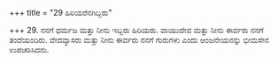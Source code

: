 +++
title = "29 ಹಿರಿಯರೆನಗಿಬ್ಬರು"

+++
29. ನನಗೆ ಧರ್ಮಜ ಮತ್ತು ನೀನು ಇಬ್ಬರು ಹಿರಿಯರು. ವಾಯುದೇವ ಮತ್ತು ನೀನು ಈರ್ವರು ನನಗೆ ತಂದೆಯಂದಿರು. ವೇದವ್ಯಾಸರು ಮತ್ತು ನೀನು ಈರ್ವರು ನನಗೆ  ಗುರುಗಳು ಎಂದು ಆಂಜನೇಯನನ್ನು ಭೀಮಸೇನ ಉಪಚರಿಸಿದನು.